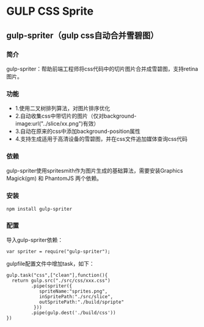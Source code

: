 GULP CSS Sprite
===============

gulp-spriter（gulp css自动合并雪碧图）
---------------------------------------

### 简介
gulp-spriter：帮助前端工程师将css代码中的切片图片合并成雪碧图，支持retina图片。

### 功能
* 1.使用二叉树排列算法，对图片排序优化
* 2.自动收集css中带切片的图片（仅对background-image:url("../slice/xx.png")有效）
* 3.自动在原来的css中添加background-position属性
* 4.支持生成适用于高清设备的雪碧图，并在css文件追加媒体查询css代码

### 依赖
gulp-spriter使用spritesmith作为图片生成的基础算法，需要安装Graphics Magick(gm) 和 PhantomJS 两个依赖。

### 安装
```
npm install gulp-spriter
```

### 配置
导入gulp-spriter依赖：

```
var spriter = require("gulp-spriter");

```

gulpfile配置文件中增加task，如下：
```
gulp.task("css",["clean"],function(){
  return gulp.src("./src/css/xxx.css")
         .pipe(spriter({
            spriteName:"sprites.png",
            inSpritePath:"./src/slice",
            outSpritePath:"./build/spripte"
          }))
         .pipe(gulp.dest('./build/css'))
})
```

